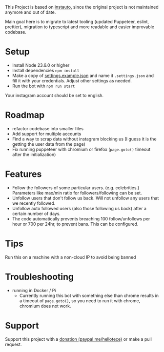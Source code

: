 This Project is based on [instauto](https://github.com/mifi/instauto), since the original project is not maintained anymore and out of date.

Main goal here is to migrate to latest tooling (updated Puppeteer, eslint, prettier), migration to typescript and more readable and easier improvable codebase.

# Setup

- Install Node 23.6.0 or higher
- Install dependencies `npm install`
- Make a copy of [settings.example.json](settings.example.json) and name it `.settings.json` and fill it with your credentials. Adjust other settings as needed.
- Run the bot with `npm run start`

Your instagram account should be set to english.

# Roadmap

- refactor codebase into smaller files
- Add support for multiple accounts
- Find a way to scrap data without instagram blocking us (I guess it is the getting the user data from the page)
- Fix running puppeteer with chromium or firefox (`page.goto()` timeout after the initialization)

# Features

- Follow the followers of some particular users. (e.g. celebrities.) Parameters like max/min ratio for followers/following can be set.
- Unfollow users that don't follow us back. Will not unfollow any users that we recently followed.
- Unfollow auto followed users (also those following us back) after a certain number of days.
- The code automatically prevents breaching 100 follow/unfollows per hour or 700 per 24hr, to prevent bans. This can be configured.

# Tips

Run this on a machine with a non-cloud IP to avoid being banned

# Troubleshooting

- running in Docker / Pi
  - Currently running this bot with something else than chrome results in a timeout of `page.goto()`, so you need to run it with chrome, chromium does not work.

# Support

Support this project with a [donation (paypal.me/hellotece)](https://paypal.me/hellotece) or make a pull request.
